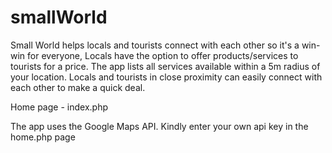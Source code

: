 # smallWorld

Small World helps locals and tourists connect with each other so it's a win-win for everyone, Locals have the option to offer products/services to tourists for a price. The app lists all services available within a 5m radius of your location. Locals and tourists in close proximity can easily connect with each other to make a quick deal.

Home page - index.php

The app uses the Google Maps API. Kindly enter your own api key in the home.php page
